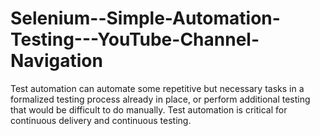 # Selenium--Simple-Automation-Testing---YouTube-Channel-Navigation

Test automation can automate some repetitive but necessary tasks in a formalized testing process already in place, or perform additional testing that would be difficult to do manually. Test automation is critical for continuous delivery and continuous testing.
